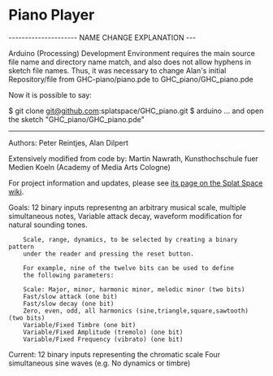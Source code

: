 # Piano Player

---------------------  NAME CHANGE EXPLANATION  ---

Arduino (Processing) Development Environment requires the main
source file name and directory name match, and also does not
allow hyphens in sketch file names.  Thus, it was necessary to
change Alan's initial Repository/file from  GHC-piano/piano.pde 
to GHC_piano/GHC_piano.pde

Now it is possible to say:

  $ git clone git@github.com:splatspace/GHC_piano.git
  $ arduino
     ... and open the sketch "GHC_piano/GHC_piano.pde"

-----------------------------------------------

Authors: Peter Reintjes, Alan Dilpert

Extensively modified from code by:
 Martin Nawrath, Kunsthochschule fuer Medien Koeln (Academy of Media Arts Cologne)

For project information and updates,
please see [its page on the Splat Space wiki](http://wiki.splatspace.org/index.php/Piano).

Goals:
	12 binary inputs representng an arbitrary musical scale,
	multiple simultaneous notes,
	Variable attack decay, waveform modification for natural sounding tones.

        Scale, range, dynamics, to be selected by creating a binary pattern
        under the reader and pressing the reset button.

        For example, nine of the twelve bits can be used to define
        the following parameters:

        Scale: Major, minor, harmonic minor, melodic minor (two bits)
        Fast/slow attack (one bit)
        Fast/slow decay (one bit)
        Zero, even, odd, all harmonics (sine,triangle,square,sawtooth) (two bits)
        Variable/Fixed Timbre (one bit)
        Variable/Fixed Amplitude (tremolo) (one bit)
        Variable/Fixed Frequency (vibrato) (one bit)


Current: 
	12 binary inputs representing the chromatic scale
        Four simultaneous sine waves (e.g. No dynamics or timbre)

